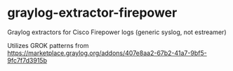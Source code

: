 # graylog-extractor-firepower
Graylog extractors for Cisco Firepower logs (generic syslog, not estreamer)

Utilizes GROK patterns from https://marketplace.graylog.org/addons/407e8aa2-67b2-41a7-9bf5-9fc7f7d3915b
